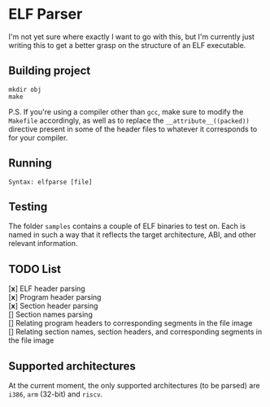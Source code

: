 # ELF Parser

I'm not yet sure where exactly I want to go with this, but I'm currently just writing this to get a better grasp on the structure of an ELF executable.

## Building project
```
mkdir obj
make
```
P.S. If you're using a compiler other than `gcc`, make sure to modify the `Makefile` accordingly, as well as to replace the `__attribute__((packed))` directive present in some of the header files to whatever it corresponds to for your compiler.

## Running
```
Syntax: elfparse [file]
```

## Testing
The folder `samples` contains a couple of ELF binaries to test on. Each is named in such a way that it reflects the target architecture, ABI, and other relevant information.

## TODO List
[**x**] ELF header parsing\
[**x**] Program header parsing\
[**x**] Section header parsing\
[] Section names parsing\
[] Relating program headers to corresponding segments in the file image\
[] Relating section names, section headers, and corresponding segments in the file image

## Supported architectures
At the current moment, the only supported architectures (to be parsed) are `i386`, `arm` (32-bit) and `riscv`.
